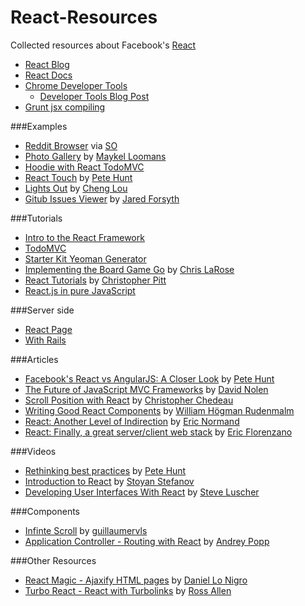 React-Resources
===============

Collected resources about Facebook's [React](http://facebook.github.io/react/index.html)

* [React Blog](http://facebook.github.io/react/blog/)
* [React Docs](http://facebook.github.io/react/docs/getting-started.html)
* [Chrome Developer Tools](https://chrome.google.com/webstore/detail/react-developer-tools/fmkadmapgofadopljbjfkapdkoienihi)
  * [Developer Tools Blog Post](http://facebook.github.io/react/blog/2014/01/02/react-chrome-developer-tools.html)
* [Grunt jsx compiling](https://github.com/ericclemmons/grunt-react)

###Examples
* [Reddit Browser](http://jsfiddle.net/ssorallen/fEsYt/) via [SO](http://stackoverflow.com/a/20754245/433077)
* [Photo Gallery](http://photos.miekd.com/xoxo2013/) by [Maykel Loomans](http://www.maykelloomans.com/)
* [Hoodie with React TodoMVC](https://github.com/hoodiehq/hoodie-react-todomvc)
* [React Touch](http://petehunt.github.io/react-touch/) by [Pete Hunt](http://www.petehunt.net/)
* [Lights Out](http://chenglou.github.io/react-lights-out/) by [Cheng Lou](https://github.com/chenglou)
* [Gitub Issues Viewer](https://github.com/jaredly/github-issues-viewer) by [Jared Forsyth](https://github.com/jaredly)

###Tutorials

* [Intro to the React Framework](http://net.tutsplus.com/tutorials/javascript-ajax/intro-to-the-react-framework/)
* [TodoMVC](http://todomvc.com/architecture-examples/react/)
* [Starter Kit Yeoman Generator](https://github.com/facebook/react/issues/681#issuecomment-31080689)
* [Implementing the Board Game Go](http://cjlarose.com/2014/01/09/react-board-game-tutorial.html) by [Chris LaRose](http://cjlarose.com/)
* [React Tutorials](https://medium.com/react-tutorials/) by [Christopher Pitt](https://twitter.com/followchrisp)
* [React.js in pure JavaScript ](http://www.webdesignporto.com/react-js-in-pure-javascript-facebook-library/)

###Server side
* [React Page](https://github.com/facebook/react-page)
* [With Rails](https://github.com/necrodome/react-rails-tutorial)

###Articles
* [Facebook's React vs AngularJS: A Closer Look](http://www.quora.com/Pete-Hunt/Posts/Facebooks-React-vs-AngularJS-A-Closer-Look) by [Pete Hunt](http://www.petehunt.net/)
* [The Future of JavaScript MVC Frameworks](http://swannodette.github.io/2013/12/17/the-future-of-javascript-mvcs/) by [David Nolen](http://swannodette.github.io/)
* [Scroll Position with React](http://blog.vjeux.com/2013/javascript/scroll-position-with-react.html) by [Christopher Chedeau](http://blog.vjeux.com/)
* [Writing Good React Components](http://blog.whn.se/post/69621609605/writing-good-react-components) by [William Högman Rudenmalm](http://blog.whn.se/)
* [React: Another Level of Indirection](http://www.lispcast.com/react-another-level-of-indirection) by [Eric Normand](https://twitter.com/ericnormand)
* [React: Finally, a great server/client web stack](http://eflorenzano.com/blog/2013/01/23/react-finally-server-client/) by [Eric Florenzano](http://eflorenzano.com/)

###Videos
* [Rethinking best practices](http://www.youtube.com/watch?feature=player_embedded&v=x7cQ3mrcKaY) by [Pete Hunt](http://www.petehunt.net/)
* [Introduction to React](https://www.youtube.com/watch?feature=player_embedded&v=SMMRJif5QW0) by [Stoyan Stefanov](http://www.phpied.com/)
* [Developing User Interfaces With React](https://www.youtube.com/watch?feature=player_embedded&v=1OeXsL5mr4g) by [Steve Luscher](https://github.com/steveluscher)

###Components
* [Infinte Scroll](https://github.com/guillaumervls/react-infinite-scroll) by [guillaumervls](https://github.com/guillaumervls)
* [Application Controller - Routing with React](https://github.com/andreypopp/react-app-controller) by [Andrey Popp](https://github.com/andreypopp)

###Other Resources
* [React Magic - Ajaxify HTML pages](https://github.com/Daniel15/react-magic) by [Daniel Lo Nigro](https://github.com/Daniel15)
* [Turbo React - React with Turbolinks](https://github.com/ssorallen/turbo-react/) by [Ross Allen](https://github.com/ssorallen)

